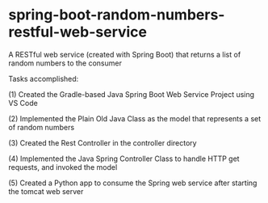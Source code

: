 # spring-boot-random-numbers-restful-web-service
A RESTful web service (created with Spring Boot) that returns a list of random numbers to the consumer

Tasks accomplished:

(1) Created the Gradle-based Java Spring Boot Web Service Project using VS Code

(2) Implemented the Plain Old Java Class as the model that represents a set of random numbers

(3) Created the Rest Controller in the controller directory

(4) Implemented the Java Spring Controller Class to handle HTTP get requests, and invoked the model

(5) Created a Python app to consume the Spring web service after starting the tomcat web server
